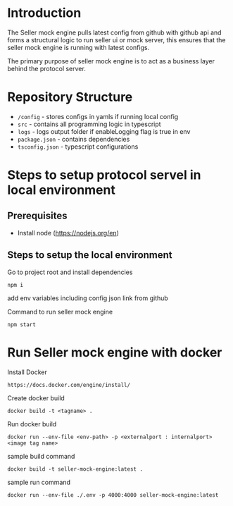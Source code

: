# Introduction

The Seller mock engine pulls latest config from github with github api and forms a structural logic to run seller ui or mock server, this ensures that the seller mock engine is running with latest configs.

The primary purpose of seller mock engine is to act as a business layer behind the protocol server.

# Repository Structure

- `/config` - stores configs in yamls if running local config
- `src` - contains all programming logic in typescript
- `logs` - logs output folder if enableLogging flag is true in env
- `package.json` - contains dependencies
- `tsconfig.json` - typescript configurations


# Steps to setup protocol servel in local environment

## Prerequisites

- Install node (https://nodejs.org/en)

## Steps to setup the local environment

Go to project root and install dependencies
```
npm i
```
add env variables including config json link from github

Command to run seller mock engine

```
npm start
```

# Run Seller mock engine with docker

Install Docker 
```
https://docs.docker.com/engine/install/
```

Create docker build
```
docker build -t <tagname> .  
```

Run docker build
```
docker run --env-file <env-path> -p <externalport : internalport> <image tag name>
```

sample build command
```
docker build -t seller-mock-engine:latest .  
```

sample run command
```
docker run --env-file ./.env -p 4000:4000 seller-mock-engine:latest
```


